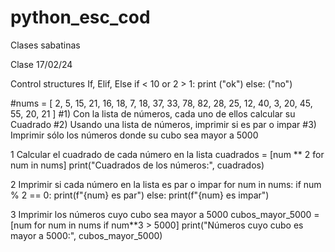 # python_esc_cod 

Clases sabatinas

Clase 17/02/24

Control structures If, Elif, Else
if < 10 or 2 > 1:
print ("ok")
else:
("no")

#nums = [ 2, 5, 15, 21, 16, 18, 7, 18, 37, 33, 78, 82, 28, 25, 12, 40, 3, 20, 45, 55, 20, 21 ]
#1) Con la lista de números, cada uno de ellos calcular su Cuadrado
#2) Usando una lista de números, imprimir si es par o impar
#3) Imprimir sólo los números donde su cubo sea mayor a 5000

1 Calcular el cuadrado de cada número en la lista
cuadrados = [num ** 2 for num in nums]
print("Cuadrados de los números:", cuadrados)

2 Imprimir si cada número en la lista es par o impar
for num in nums:
    if num % 2 == 0:
        print(f"{num} es par")
    else:
        print(f"{num} es impar")

3 Imprimir los números cuyo cubo sea mayor a 5000
cubos_mayor_5000 = [num for num in nums if num**3 > 5000]
print("Números cuyo cubo es mayor a 5000:", cubos_mayor_5000)
